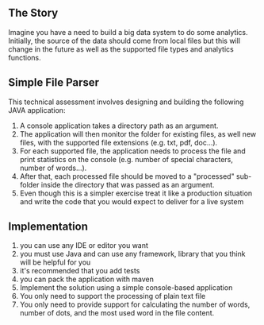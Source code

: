 ## The Story
Imagine you have a need to build a big data system to do some analytics. Initially, the source of the data should come from local files but this will change in the future as well as the supported file types and analytics functions.

## Simple File Parser
This technical assessment involves designing and building the following JAVA application:

1. A console application takes a directory path as an argument.
2. The application will then monitor the folder for existing files, as well new files, with the supported file extensions (e.g. txt, pdf, doc...).
3. For each supported file, the application needs to process the file and print statistics on the console (e.g. number of special characters, number of words...).
4. After that, each processed file should be moved to a "processed" sub-folder inside the directory that was passed as an argument.
5. Even though this is a simpler exercise treat it like a production situation and write the code that you would expect to deliver for a live system 

## Implementation
1. you can use any IDE or editor you want
2. you must use Java and can use any framework, library that you think will be helpful for you
3. it's recommended that you add tests
4. you can pack the application with maven
5. Implement the solution using a simple console-based application
6. You only need to support the processing of plain text file
7. You only need to provide support for calculating the number of words, number of dots, and the most used word in the file content.

